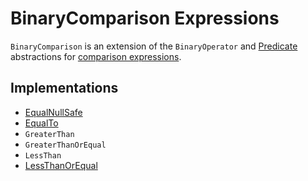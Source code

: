 # BinaryComparison Expressions

`BinaryComparison` is an extension of the `BinaryOperator` and [Predicate](Predicate.md) abstractions for [comparison expressions](#implementations).

## Implementations

* [EqualNullSafe](EqualNullSafe.md)
* [EqualTo](EqualTo.md)
* `GreaterThan`
* `GreaterThanOrEqual`
* `LessThan`
* [LessThanOrEqual](LessThanOrEqual.md)
